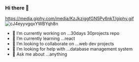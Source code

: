 ### Hi there 👋
https://media.giphy.com/media/KzJkzjggfGN5Py6nkT/giphy.gif
![cJ4eyyvgqxYWBYqh8n](https://media2.giphy.com/media/cJ4eyyvgqxYWBYqh8n/giphy.gif)

<!--
**Rehan6225/Rehan6225** is a ✨ _special_ ✨ repository because its `README.md` (this file) appears on your GitHub profile.-->



- 🔭 I’m currently working on ...30days 30projects repo
- 🌱 I’m currently learning ...react
- 👯 I’m looking to collaborate on ...web dev projects
- 🤔 I’m looking for help with ...database management system
- 💬 Ask me about ...anything
<!-- 📫 How to reach me: ...
- 😄 Pronouns: ...
- ⚡ Fun fact: ...
-->
